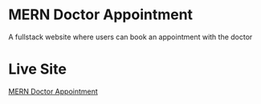# MERN Doctor Appointment

A fullstack website where users can book an appointment with the doctor

# Live Site

[MERN Doctor Appointment ](https://mern-doctor-appoinment.onrender.com/)
